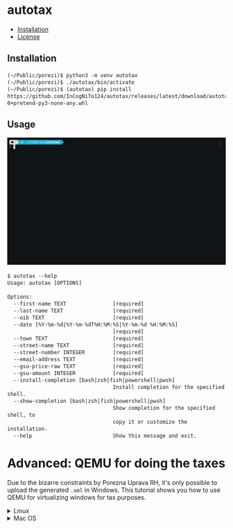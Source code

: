 # autotax

- [Installation](#installation)
- [License](#license)

## Installation

```console
(~/Public/porezi)$ python3 -m venv autotax
(~/Public/porezi)$ ./autotax/bin/activate
(~/Public/porezi)$ (autotax) pip install https://github.com/InCogNiTo124/autotax/releases/latest/download/autotax-0+pretend-py3-none-any.whl
```

## Usage

![Animation of the example usage. All important values are fake](ascii.cast-optim.gif)

```console
$ autotax --help
Usage: autotax [OPTIONS]

Options:
  --first-name TEXT               [required]
  --last-name TEXT                [required]
  --oib TEXT                      [required]
  --date [%Y-%m-%d|%Y-%m-%dT%H:%M:%S|%Y-%m-%d %H:%M:%S]
                                  [required]
  --town TEXT                     [required]
  --street-name TEXT              [required]
  --street-number INTEGER         [required]
  --email-address TEXT            [required]
  --gsu-price-raw TEXT            [required]
  --gsu-amount INTEGER            [required]
  --install-completion [bash|zsh|fish|powershell|pwsh]
                                  Install completion for the specified shell.
  --show-completion [bash|zsh|fish|powershell|pwsh]
                                  Show completion for the specified shell, to
                                  copy it or customize the installation.
  --help                          Show this message and exit.
```

# Advanced: QEMU for doing the taxes

Due to the bizarre constraints by Porezna Uprava RH, it's only possible to
upload the generated `.xml` in Windows. This tutorial shows you how to use QEMU
for virtualizing windows for tax purposes.

<details>
<summary>Linux</summary>

### 0. Prerequisites

```console
$ # Make a directory in the Public directory (important)
$ mkdir ~/Public/porezi && pushd ~/Public/porezi
$
$ # Install the Samba file sharing protocol
$ pacman -Syu samba
```

### 1. Install `quickemu`

[Instructions here](https://github.com/quickemu-project/quickemu#install-quickemu)

```console
$ yay -Sy quickemu
```

### 2. Download Windows ISO

```console
$ quickget windows 11  # or some other supported Windows version
```

**NOTE: This will populate your working directory. Be careful where you run this
command. It's best to be inside `~/Public/porezi` directory.**

### 3. Start the virtual machine and install Windows

To run QEMU, run:

```console
$ quickemu --vm windows-11.conf
```

This command outputs some stuff. Take note of this line, we'll be needing it
later:

```
...
 - smbd:     On guest: smb://10.0.2.4/qemu
...
```

Just install Windows like you would on a real computer, by picking the keyboard,
accepting the EULA etc.

Your default user will be `Quickemu` and default password `quickemu`.

TODO: image

### 4. Create a portal to your host OS

By `Host OS` I mean your Linux OS. We'll be exposing the `~/Public` directory of
your host by exporting it as a network location to Windows.

Open up `Windows explorer`, go to `This PC` and
`<Right Click> -> Add a network location`.

![Add a network location for the Public folder](windows3.png)

Click `Next` Click `Next` again.

Write the IP address above, _but with slashes substituted with backslashes_,
like this:

![Write the url with backslashes](windows3-2.png)

Press `OK`.

You can now visit your `~/Public/porezi` folder in Windows! If you put your
generated XML files here, you can upload them to e-porezna directly.

### 5. Login to e-porezna

Login to `https://e-porezna.porezna-uprava.hr` using your favourite
authentication method.

![e-porezna login page](windows4.png)

### 6. Install the necessary software

Visit `Dostavi obrazac` and click `JOPPD -> Dostavi datoteku`.

![This is where you put your XML](windows5.png)

Click the button `Odaberi datoteku`.

The e-porezna setup should then lead you through a procedure of installing the
necessary software support. Namely, there are two components, a browser add-on,
and a `.msi` you download and install.

### 7. Profit

After the installation, you can continue by uploading the XML and finishing with
your tax submission. Whether or not you actually _pay_ is none of my concerns.

</details>

<details>
<summary>Mac OS</summary>
```
TODO but try to follow Linux, it can't be that different.
(famous last words)
```
</details>
